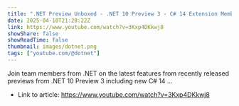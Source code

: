 ```yaml
---
title: ".NET Preview Unboxed - .NET 10 Preview 3 - C# 14 Extension Members, CLI Awesomeness, Blazor, &amp; APIs!"
date: 2025-04-10T21:28:22Z
link: https://www.youtube.com/watch?v=3Kxp4DKkwj8
showShare: false
showReadTime: false
thumbnail: images/dotnet.png
tags: ["youtube.com/@dotnet"]
---
```

Join team members from .NET on the latest features from recently released previews from .NET 10 Preview 3 including new C# 14 ...

- Link to article: https://www.youtube.com/watch?v=3Kxp4DKkwj8